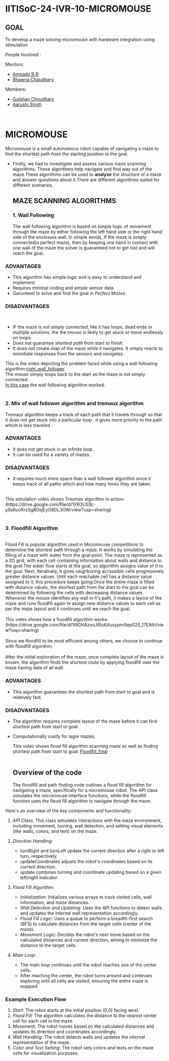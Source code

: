 # IITISoC-24-IVR-10-MICROMOUSE

## GOAL
To develop a maze solving micromouse with hardware integration using stimulation

People Involved : 

Mentors:
- [Ampady B R](https://github.com/ampady06)
- [Bhawna Chaudhary](https://github.com/WebWizard104)

Members:
- [Gulshan Choudhary](https://github.com/xingetwjojrtoj)
- [Aarushi Singh](https://github.com/Amberss-Log)
<br>

# MICROMOUSE
 Micromouse is a small autonomous robot capable of navigating a maze to find the shortest path from the starting position to the goal. 
 - Firstly, we had to investigate and assess various maze scanning algorithms. These algorithms help navigate and find way out of the maze.These algorithms can be used to **analyze** the structure of a maze and answer questions about it.There are different algorithms suited for different scenarios.

   ## MAZE SCANNING ALGORITHMS
   ### 1. Wall Following
   The wall following algorithm is based on simple logic of movement through the maze by either following the left hand side or the right hand side of the enclosure wall. In simple words, If the maze is simply connected(a perfect maze), then by keeping one hand in contact with one wall of the maze the solver is guaranteed not to get lost and will reach the goal.
   <br>
  ### **ADVANTAGES**
   - This algorithm has simple logic and is easy to understand and implement.
   - Requires minimal coding and simple sensor data.
   - Garunteed to solve and find the goal in *Perfect Mazes*.

  ### **DISADVANTAGES**
 
<br>

   - IF the maze is *not simply connected*, like it has loops, dead ends or multiple solutions, the the mouse is likely to get stuck or move endlessly on loops.
   - Does not guarantee *shortest path* from start to finish.
   - It does not create *map* of the maze while it navigates. It simply reacts to immidiate responses from the sensors and navigates.

   This is the video depicting the problem faced while using a wall following algorithm:[right_wall_follower](https://drive.google.com/file/d/1flYjwpWsy6WhyAmOay1xKx8tjAGSHOHe/view?usp=sharing)
   <br>
   The mouse simply loops back to the start as the maze is not simply connected.
<br>
[In this case](https://drive.google.com/file/d/1BO-K_sEmUj3vDzHHRxPZWSjLFI5veKmK/view?usp=sharing) the wall following algorithm worked.
<br>
<br>
### 2. Mix of wall follower algorithm and tremaux algorithm
Tremaux algorithm keeps a track of each path that it travels through so that it does not get stuck into a particular loop , it gives more priority to the path which is less traveled . 
<br>
### **ADVANTAGES**
- It does not get stuck in an infinite loop.
- It can be used for a variety of mazes.

### **DISADVANTAGES**
- It requires much more space than a wall follower algorithm since it keeps track of all paths which and  how many times they are taken.
<br>
This simulation video shows Treumax algorithm in action:(https://drive.google.com/file/d/1XR3U5SL-y9s6uoXrzSg8DsjEyO8DL3OW/view?usp=sharing)
<br>
<br>

### 3. Floodfill Algorithm

<br>
Flood Fill is popular algorithm used in Micromouse competitions to determine the shortest path through a maze. It works by simulating the filling of a maze with water from the goal point.
The maze is represented as a 2D grid, with each cell containing information about walls and distance to the goal.The water flow starts at the goal, so algorithm assigns value of 0 to the goal. Next, iteratively, it gives neighboring accessible cells progressively greater distance values. Until each reachable cell has a distance value assigned to it, this procedure keeps going.Once the entire maze is filled with distance values, the shortest path from the start to the goal can be determined by following the cells with decreasing distance values. Whenever the mouse identifies any wall in it's path, it makes a layout of the maze and runs floodfill again to assign new distance values to each cell as per the maze layout and it continues until we reach the goal.
<br> 
<br>
This video shows how a floodfill algorithm works:(https://drive.google.com/file/d/1i9GHAzxoJ6IoAXuxypmXep02S_17EAth/view?usp=sharing)
<br>
<br>
Since we floodfill to be most efficient among others, we choose to continue with floodfill algorithm.
<br>
<br>
After the initial exploration of the maze, once complete layout of the maze is known, the algorithm finds the shortest route by applying floodfill over the maze having data of all wall.

### **ADVANTAGES**

- This algorithm guarantees the shortest path from start to goal and is relatively fast.

### **DISADVANTAGES**
- The algorithm requires complete layout of the maze before it can find shortest path from start to goal.
- Computationally costly for lagre mazes.
  <br>

  This video shows flood fill algorithm scanning maze as well as finding shortest path from start to goal: [Floodfill_final](https://drive.google.com/file/d/1clfPy3I-suyK9Hdtrby9k95kz-t7QTri/view?usp=sharing)
  <br>
  <br>
  ## Overview of the code

  The floodfill and path finding code outlines a flood fill algorithm for navigating a maze, specifically for a micromouse robot. The API class simulates the micromouse interface functions, while the floodfill function uses the flood fill algorithm to navigate through the maze.

Here's an overview of the key components and functionality:

1. *API Class*: This class simulates interactions with the maze environment, including movement, turning, wall detection, and setting visual elements (like walls, colors, and text) on the maze.

2. *Direction Handling*:
   - turnRight and turnLeft update the current direction after a right or left turn, respectively.
   - updateCoordinates adjusts the robot's coordinates based on its current direction.
   - update combines turning and coordinate updating based on a given left/right indicator.

3. *Flood Fill Algorithm*:
   - *Initialization*: Initializes various arrays to track visited cells, wall information, and maze distances.
   - *Wall Detection and Updating*: Uses the API functions to detect walls and updates the internal wall representation accordingly.
   - *Flood Fill Logic*: Uses a queue to perform a breadth-first search (BFS) to calculate distances from the target cells (center of the maze).
   - *Movement Logic*: Decides the robot's next move based on the calculated distances and current direction, aiming to minimize the distance to the target cells.

4. *Main Loop*:
   - The main loop continues until the robot reaches one of the center cells.
   - After reaching the center, the robot turns around and continues exploring until all cells are visited, ensuring the entire maze is mapped.

### Example Execution Flow

1. *Start*: The robot starts at the initial position (0,0) facing west.
2. *Flood Fill*: The algorithm calculates the distance to the nearest center cell for each cell in the maze.
3. *Movement*: The robot moves based on the calculated distances and updates its direction and coordinates accordingly.
4. *Wall Handling*: The robot detects walls and updates the internal representation of the maze.
5. *Color and Text Setting*: The robot sets colors and texts on the maze cells for visualization purposes.
